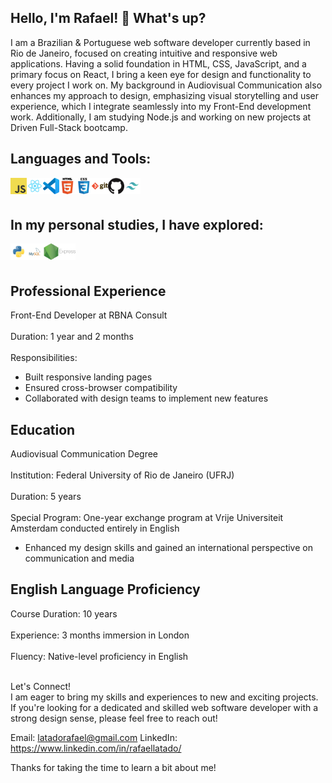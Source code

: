 ## Hello, I'm Rafael! 👋 What's up?
I am a Brazilian & Portuguese web software developer currently based in Rio de Janeiro, focused on creating intuitive and responsive web applications. Having a solid foundation in HTML, CSS, JavaScript, and a primary focus on React, I bring a keen eye for design and functionality to every project I work on. My background in Audiovisual Communication also enhances my approach to design, emphasizing visual storytelling and user experience, which I integrate seamlessly into my Front-End development work. Additionally, I am studying Node.js and working on new projects at Driven Full-Stack bootcamp.

## Languages and Tools:
<img align="left" alt="JavaScript" width="26px" src="https://raw.githubusercontent.com/github/explore/80688e429a7d4ef2fca1e82350fe8e3517d3494d/topics/javascript/javascript.png" />
<img align="left" alt="React" width="26px" src="https://raw.githubusercontent.com/github/explore/80688e429a7d4ef2fca1e82350fe8e3517d3494d/topics/react/react.png" />
<img align="left" alt="Visual Studio Code" width="26px" src="https://raw.githubusercontent.com/github/explore/80688e429a7d4ef2fca1e82350fe8e3517d3494d/topics/visual-studio-code/visual-studio-code.png" />
<img align="left" alt="HTML5" width="26px" src="https://raw.githubusercontent.com/github/explore/80688e429a7d4ef2fca1e82350fe8e3517d3494d/topics/html/html.png" />
<img align="left" alt="CSS3" width="26px" src="https://raw.githubusercontent.com/github/explore/80688e429a7d4ef2fca1e82350fe8e3517d3494d/topics/css/css.png" />
<img align="left" alt="Git" width="26px" src="https://raw.githubusercontent.com/github/explore/80688e429a7d4ef2fca1e82350fe8e3517d3494d/topics/git/git.png" />
<img align="left" alt="GitHub" width="26px" src="https://raw.githubusercontent.com/github/explore/78df643247d429f6cc873026c0622819ad797942/topics/github/github.png" />
<img align="left" alt="Tailwind" width="26px" src="https://raw.githubusercontent.com/github/explore/main/topics/tailwind/tailwind.png" /> 
<br />
<br />

## In my personal studies, I have explored:
<img align="left" alt="python" width="26px" src="https://raw.githubusercontent.com/github/explore/80688e429a7d4ef2fca1e82350fe8e3517d3494d/topics/python/python.png" />
<img align="left" alt="MySQL" width="26px" src="https://raw.githubusercontent.com/github/explore/main/topics/mysql/mysql.png" />
<img align="left" alt="Node.js" width="26px" src="https://raw.githubusercontent.com/github/explore/80688e429a7d4ef2fca1e82350fe8e3517d3494d/topics/nodejs/nodejs.png" />
<img align="left" alt="Express" width="26px" src="https://github.com/github/explore/blob/main/topics/express/express.png?raw=true" />
<br />
<br />

## Professional Experience
Front-End Developer at RBNA Consult<br><br>
Duration: 1 year and 2 months<br><br>
Responsibilities:
- Built responsive landing pages
- Ensured cross-browser compatibility
- Collaborated with design teams to implement new features

## Education
Audiovisual Communication Degree<br><br>
Institution: Federal University of Rio de Janeiro (UFRJ)<br><br>
Duration: 5 years<br><br>
Special Program: One-year exchange program at Vrije Universiteit Amsterdam conducted entirely in English
- Enhanced my design skills and gained an international perspective on communication and media

## English Language Proficiency
Course Duration: 10 years<br><br>
Experience: 3 months immersion in London<br><br>
Fluency: Native-level proficiency in English<br><br>

Let's Connect!<br>
I am eager to bring my skills and experiences to new and exciting projects. If you're looking for a dedicated and skilled web software developer with a strong design sense, please feel free to reach out!

Email: latadorafael@gmail.com
LinkedIn: https://www.linkedin.com/in/rafaellatado/

Thanks for taking the time to learn a bit about me!
